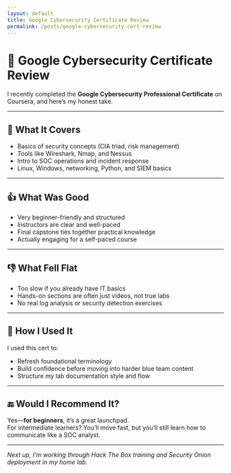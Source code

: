 ```yaml
---
layout: default
title: Google Cybersecurity Certificate Review
permalink: /posts/google-cybersecurity-cert-review
---
```


# 🔐 Google Cybersecurity Certificate Review

I recently completed the **Google Cybersecurity Professional Certificate** on Coursera, and here’s my honest take.

---

## 🧠 What It Covers

- Basics of security concepts (CIA triad, risk management)
- Tools like Wireshark, Nmap, and Nessus
- Intro to SOC operations and incident response
- Linux, Windows, networking, Python, and SIEM basics

---

## 👍 What Was Good

- Very beginner-friendly and structured
- Instructors are clear and well-paced
- Final capstone ties together practical knowledge
- Actually engaging for a self-paced course

---

## 👎 What Fell Flat

- Too slow if you already have IT basics
- Hands-on sections are often just videos, not true labs
- No real log analysis or security detection exercises

---

## 🔧 How I Used It

I used this cert to:
- Refresh foundational terminology
- Build confidence before moving into harder blue team content
- Structure my lab documentation style and flow

---

## 🔚 Would I Recommend It?

Yes—**for beginners**, it’s a great launchpad.  
For intermediate learners? You’ll move fast, but you’ll still learn how to communicate like a SOC analyst.

---

*Next up, I’m working through Hack The Box training and Security Onion deployment in my home lab.*

